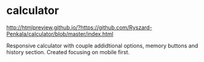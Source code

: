# calculator

http://htmlpreview.github.io/?https://github.com/Ryszard-Penkala/calculator/blob/master/index.html

Responsive calculator with couple addidtional options, memory buttons and history section. Created focusing on mobile first.
